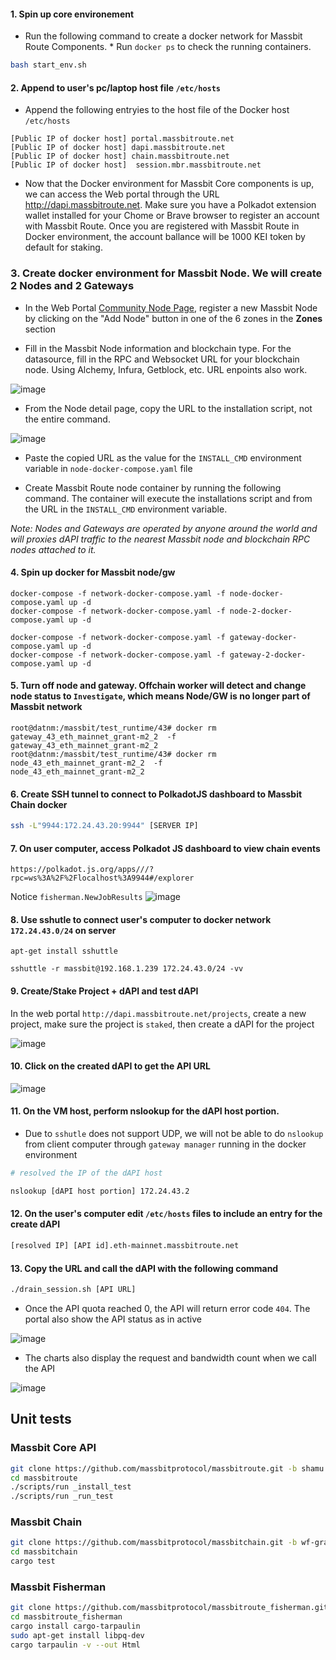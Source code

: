 #### 1. Spin up core environement

* Run the following command to create a docker network for Massbit Route Components. * Run `docker ps` to check the running containers. 

```sh
bash start_env.sh
```

#### 2. Append to user's pc/laptop host file `/etc/hosts`

* Append the following entryies to the host file of the Docker host `/etc/hosts`

```
[Public IP of docker host] portal.massbitroute.net
[Public IP of docker host] dapi.massbitroute.net
[Public IP of docker host] chain.massbitroute.net
[Public IP of docker host]  session.mbr.massbitroute.net
```

* Now that the Docker environment for Massbit Core components is up, we can access the Web portal through the URL http://dapi.massbitroute.net. Make sure you have a Polkadot extension wallet installed for your Chome or Brave browser to register an account with Massbit Route. Once you are registered with Massbit Route in Docker environment, the account ballance will be 1000 KEI token by default for staking.

### 3. Create docker environment for Massbit Node. We will create 2 Nodes and 2 Gateways

* In the Web Portal [Community Node Page](http://dapi.massbitroute.net/nodes), register a new Massbit Node by clicking on the "Add Node" button in one of the 6 zones in the **Zones** section


* Fill in the Massbit Node information and blockchain type. For the datasource, fill in the RPC and Websocket URL for your blockchain node. Using Alchemy, Infura, Getblock, etc. URL enpoints also work.
 
![image](https://user-images.githubusercontent.com/6365545/179483396-ede89873-42fb-4e7f-9b51-db04cf03c49f.png)

* From the Node detail page, copy the URL to the installation script, not the entire command.

![image](https://user-images.githubusercontent.com/6365545/179504774-822fc685-f2b1-4c23-8aaf-612e44d3864a.png)

* Paste the copied URL as the value for the `INSTALL_CMD` environment variable in `node-docker-compose.yaml`  file

* Create Massbit Route node container by running the following command. The container will execute the installations script and from the URL in the `INSTALL_CMD` environment variable.

*Note: Nodes and Gateways are operated by anyone around the world and will proxies dAPI traffic to the nearest Massbit node and blockchain RPC nodes attached to it.* 

#### 4. Spin up docker for Massbit node/gw
```
docker-compose -f network-docker-compose.yaml -f node-docker-compose.yaml up -d 
docker-compose -f network-docker-compose.yaml -f node-2-docker-compose.yaml up -d 

docker-compose -f network-docker-compose.yaml -f gateway-docker-compose.yaml up -d 
docker-compose -f network-docker-compose.yaml -f gateway-2-docker-compose.yaml up -d 
```

#### 5. Turn off node and gateway. Offchain worker will detect and change node status to `Investigate`, which means Node/GW is no longer part of Massbit network

```
root@datnm:/massbit/test_runtime/43# docker rm gateway_43_eth_mainnet_grant-m2_2  -f
gateway_43_eth_mainnet_grant-m2_2
root@datnm:/massbit/test_runtime/43# docker rm node_43_eth_mainnet_grant-m2_2  -f
node_43_eth_mainnet_grant-m2_2
```
#### 6. Create SSH tunnel to connect to PolkadotJS dashboard to Massbit Chain docker

```sh
ssh -L"9944:172.24.43.20:9944" [SERVER IP]
```

#### 7. On user computer, access Polkadot JS dashboard to view chain events 

`https://polkadot.js.org/apps///?rpc=ws%3A%2F%2Flocalhost%3A9944#/explorer`

Notice `fisherman.NewJobResults`
![image](https://user-images.githubusercontent.com/6365545/192491644-a897cff3-5198-474c-ab49-19f4bb4bca8f.png)


#### 8. Use sshutle to connect user's computer to docker network `172.24.43.0/24` on server

```
apt-get install sshuttle

sshuttle -r massbit@192.168.1.239 172.24.43.0/24 -vv
```

#### 9. Create/Stake Project + dAPI and test dAPI

In the web portal `http://dapi.massbitroute.net/projects`, create a new project, make sure the project is `staked`, then create a dAPI for the project

![image](https://user-images.githubusercontent.com/6365545/192678344-48af44d8-c484-4d20-9c34-ba00eba2de47.png)

#### 10. Click on the created dAPI to get the API URL

![image](https://user-images.githubusercontent.com/6365545/192678477-163005b9-807f-4763-b2ef-ba1b8edd5a46.png)

#### 11. On the VM host, perform nslookup for the dAPI host portion. 

* Due to `sshutle` does not support UDP, we will not be able to do `nslookup` from client computer through `gateway manager` running in the docker environment

```sh
# resolved the IP of the dAPI host 

nslookup [dAPI host portion] 172.24.43.2
```

#### 12. On the user's computer edit `/etc/hosts` files to include an entry for the create dAPI

```sh
[resolved IP] [API id].eth-mainnet.massbitroute.net
```

#### 13. Copy the URL and call the dAPI with the following command

```sh
./drain_session.sh [API URL]
```

* Once the API quota reached 0, the API will return error code `404`. The portal also show the API status as in active

![image](https://user-images.githubusercontent.com/6365545/192676982-9a73bfcb-fd57-4863-836f-b76197ed303a.png)

* The charts also display the request and bandwidth count when we call the API

![image](https://user-images.githubusercontent.com/6365545/192683264-41527e6c-6661-45a5-aa65-efe20c1cafdd.png)



## Unit tests

### Massbit Core API

```sh
git clone https://github.com/massbitprotocol/massbitroute.git -b shamu
cd massbitroute
./scripts/run _install_test
./scripts/run _run_test
```

### Massbit Chain

```sh
git clone https://github.com/massbitprotocol/massbitchain.git -b wf-grant
cd massbitchain
cargo test
```

### Massbit Fisherman

```sh
git clone https://github.com/massbitprotocol/massbitroute_fisherman.git -b web3-grant
cd massbitroute_fisherman
cargo install cargo-tarpaulin
sudo apt-get install libpq-dev
cargo tarpaulin -v --out Html
```

